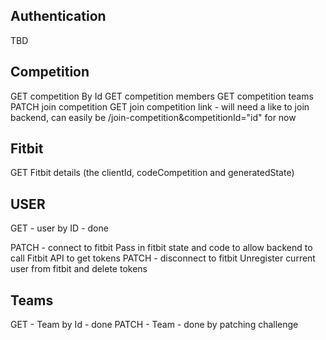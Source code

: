 ## Authentication
TBD
## Competition
GET 
competition By Id
GET 
competition members
GET
competition teams
PATCH
join competition
GET
join competition link - will need a like to join backend, can easily be /join-competition&competitionId="id" for now
## Fitbit
GET
Fitbit details (the clientId, codeCompetition and generatedState)
## USER
GET - user by ID - done

PATCH - connect to fitbit
Pass in fitbit state and code to allow backend to call Fitbit API to get tokens
PATCH - disconnect to fitbit
Unregister current user from fitbit and delete tokens

## Teams
GET - Team by Id - done
PATCH - Team - done by patching challenge


